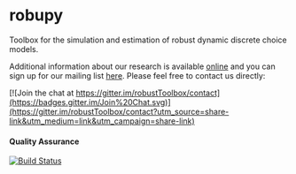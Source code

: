 # robupy

Toolbox for the simulation and estimation of robust dynamic discrete choice models.

Additional information about our research is available [online](http://www.policy-lab.org) and you can
sign up for our mailing list [here](http://eepurl.com/RStEH). Please feel free to contact us directly: 

[![Join the chat at https://gitter.im/robustToolbox/contact](https://badges.gitter.im/Join%20Chat.svg)](https://gitter.im/robustToolbox/contact?utm_source=share-link&utm_medium=link&utm_campaign=share-link)

#### Quality Assurance

[![Build Status](https://travis-ci.org/robustToolbox/package.svg?branch=master)](https://travis-ci.org/robustToolbox/package)

